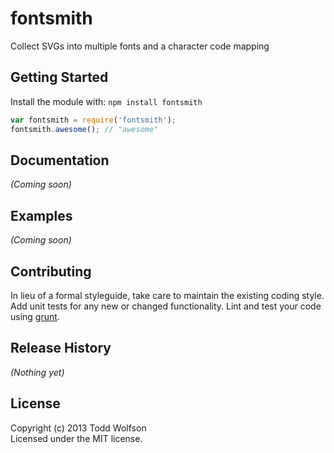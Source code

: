 # fontsmith

Collect SVGs into multiple fonts and a character code mapping

## Getting Started
Install the module with: `npm install fontsmith`

```javascript
var fontsmith = require('fontsmith');
fontsmith.awesome(); // "awesome"
```

## Documentation
_(Coming soon)_

## Examples
_(Coming soon)_

## Contributing
In lieu of a formal styleguide, take care to maintain the existing coding style. Add unit tests for any new or changed functionality. Lint and test your code using [grunt](https://github.com/gruntjs/grunt).

## Release History
_(Nothing yet)_

## License
Copyright (c) 2013 Todd Wolfson  
Licensed under the MIT license.
